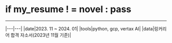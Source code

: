 # if my_resume ! = novel : pass

---
|---|---|
|date|2023. 11 ~ 2024. 01|
|tools|python, gcp, vertax AI|
|data|링커리어 합격 자소서(2023년 11월 기준)|
